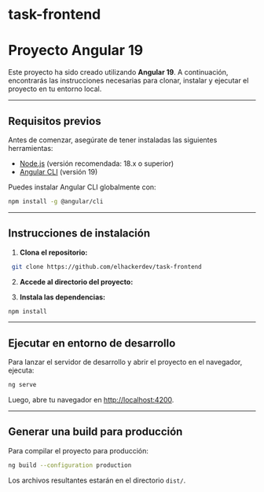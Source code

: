# task-frontend

# Proyecto Angular 19

Este proyecto ha sido creado utilizando **Angular 19**. A continuación, encontrarás las instrucciones necesarias para clonar, instalar y ejecutar el proyecto en tu entorno local.

---

## Requisitos previos

Antes de comenzar, asegúrate de tener instaladas las siguientes herramientas:

- [Node.js](https://nodejs.org/) (versión recomendada: 18.x o superior)
- [Angular CLI](https://angular.io/cli) (versión 19)

Puedes instalar Angular CLI globalmente con:

```bash
npm install -g @angular/cli
```

---

## Instrucciones de instalación

1. **Clona el repositorio:**

```bash
 git clone https://github.com/elhackerdev/task-frontend
```

2. **Accede al directorio del proyecto:**

3. **Instala las dependencias:**

```bash
npm install
```

---

## Ejecutar en entorno de desarrollo

Para lanzar el servidor de desarrollo y abrir el proyecto en el navegador, ejecuta:

```bash
ng serve
```

Luego, abre tu navegador en [http://localhost:4200](http://localhost:4200).

---

## Generar una build para producción

Para compilar el proyecto para producción:

```bash
ng build --configuration production
```

Los archivos resultantes estarán en el directorio `dist/`.
